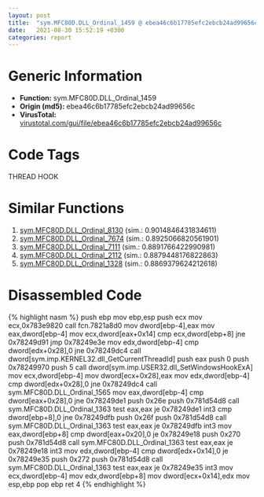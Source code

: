 ```yaml
---
layout: post
title:  "sym.MFC80D.DLL_Ordinal_1459 @ ebea46c6b17785efc2ebcb24ad99656c"
date:   2021-08-30 15:52:19 +0300
categories: report
---
```


# Generic Information
- **Function:** sym.MFC80D.DLL\_Ordinal\_1459
- **Origin (md5):** ebea46c6b17785efc2ebcb24ad99656c
- **VirusTotal:** [virustotal.com/gui/file/ebea46c6b17785efc2ebcb24ad99656c][virustotal_ref]

# Code Tags
<span class="tag" id="THREAD">THREAD</span>
<span class="tag" id="HOOK">HOOK</span>


# Similar Functions

1. [sym.MFC80D.DLL\_Ordinal\_8130][similar_1_ref] (sim.: 0.9014846431834611)
2. [sym.MFC80D.DLL\_Ordinal\_7674][similar_2_ref] (sim.: 0.8925066820561901)
3. [sym.MFC80D.DLL\_Ordinal\_7111][similar_3_ref] (sim.: 0.8891766422990981)
4. [sym.MFC80D.DLL\_Ordinal\_2112][similar_4_ref] (sim.: 0.8879448176822863)
5. [sym.MFC80D.DLL\_Ordinal\_1328][similar_5_ref] (sim.: 0.8869379624212618)


# Disassembled Code

{% highlight nasm %}
push ebp
mov ebp,esp
push ecx
mov ecx,0x783e9820
call fcn.7821a8d0
mov dword[ebp-4],eax
mov eax,dword[ebp-4]
mov ecx,dword[eax+0x14]
cmp ecx,dword[ebp+8]
jne 0x78249d91
jmp 0x78249e3e
mov edx,dword[ebp-4]
cmp dword[edx+0x28],0
jne 0x78249dc4
call dword[sym.imp.KERNEL32.dll_GetCurrentThreadId]
push eax
push 0
push 0x78249970
push 5
call dword[sym.imp.USER32.dll_SetWindowsHookExA]
mov ecx,dword[ebp-4]
mov dword[ecx+0x28],eax
mov edx,dword[ebp-4]
cmp dword[edx+0x28],0
jne 0x78249dc4
call sym.MFC80D.DLL_Ordinal_1565
mov eax,dword[ebp-4]
cmp dword[eax+0x28],0
jne 0x78249de1
push 0x26e
push 0x781d54d8
call sym.MFC80D.DLL_Ordinal_1363
test eax,eax
je 0x78249de1
int3 
cmp dword[ebp+8],0
jne 0x78249dfb
push 0x26f
push 0x781d54d8
call sym.MFC80D.DLL_Ordinal_1363
test eax,eax
je 0x78249dfb
int3 
mov eax,dword[ebp+8]
cmp dword[eax+0x20],0
je 0x78249e18
push 0x270
push 0x781d54d8
call sym.MFC80D.DLL_Ordinal_1363
test eax,eax
je 0x78249e18
int3 
mov edx,dword[ebp-4]
cmp dword[edx+0x14],0
je 0x78249e35
push 0x272
push 0x781d54d8
call sym.MFC80D.DLL_Ordinal_1363
test eax,eax
je 0x78249e35
int3 
mov ecx,dword[ebp-4]
mov edx,dword[ebp+8]
mov dword[ecx+0x14],edx
mov esp,ebp
pop ebp
ret 4
{% endhighlight %}


[similar_1_ref]: /report/sym.MFC80D.DLL_Ordinal_8130@ebea46c6b17785efc2ebcb24ad99656c
[similar_2_ref]: /report/sym.MFC80D.DLL_Ordinal_7674@ebea46c6b17785efc2ebcb24ad99656c
[similar_3_ref]: /report/sym.MFC80D.DLL_Ordinal_7111@ebea46c6b17785efc2ebcb24ad99656c
[similar_4_ref]: /report/sym.MFC80D.DLL_Ordinal_2112@ebea46c6b17785efc2ebcb24ad99656c
[similar_5_ref]: /report/sym.MFC80D.DLL_Ordinal_1328@ebea46c6b17785efc2ebcb24ad99656c
[virustotal_ref]: https://www.virustotal.com/gui/file/ebea46c6b17785efc2ebcb24ad99656c
